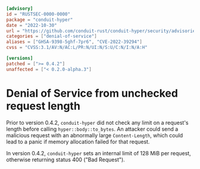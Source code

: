 ```toml
[advisory]
id = "RUSTSEC-0000-0000"
package = "conduit-hyper"
date = "2022-10-30"
url = "https://github.com/conduit-rust/conduit-hyper/security/advisories/GHSA-9398-5ghf-7pr6"
categories = ["denial-of-service"]
aliases = ["GHSA-9398-5ghf-7pr6", "CVE-2022-39294"]
cvss = "CVSS:3.1/AV:N/AC:L/PR:N/UI:N/S:U/C:N/I:N/A:H"

[versions]
patched = [">= 0.4.2"]
unaffected = ["< 0.2.0-alpha.3"]
```

# Denial of Service from unchecked request length

Prior to version 0.4.2, `conduit-hyper` did not check any limit on a request's
length before calling `hyper::body::to_bytes`. An attacker could send a
malicious request with an abnormally large `Content-Length`, which could lead
to a panic if memory allocation failed for that request.

In version 0.4.2, `conduit-hyper` sets an internal limit of 128 MiB per
request, otherwise returning status 400 ("Bad Request").
